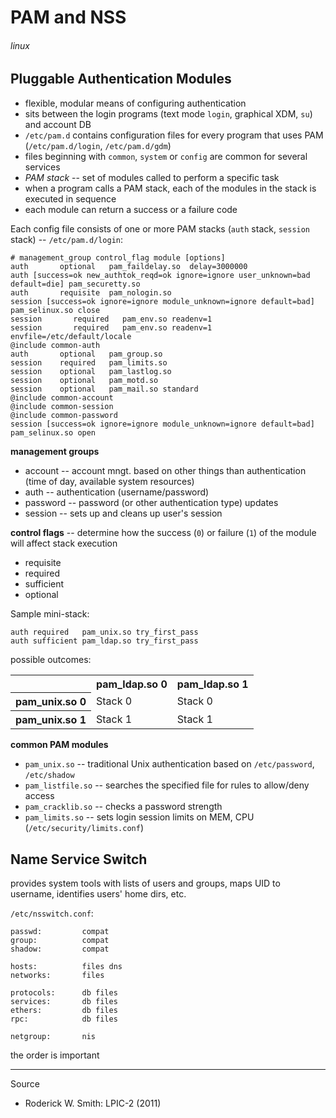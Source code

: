 # PAM and NSS
###### linux

## Pluggable Authentication Modules

* flexible, modular means of configuring authentication
* sits between the login programs (text mode `login`, graphical XDM, `su`) and account DB
* `/etc/pam.d` contains configuration files for every program that uses PAM (`/etc/pam.d/login`, `/etc/pam.d/gdm`)
* files beginning with `common`, `system` or `config` are common for several services
* _PAM stack_ -- set of modules called to perform a specific task
 * when a program calls a PAM stack, each of the modules in the stack is executed in sequence
 * each module can return a success or a failure code

Each config file consists of one or more PAM stacks (`auth` stack, `session` stack) -- `/etc/pam.d/login`:

    # management_group control_flag module [options]
    auth       optional   pam_faildelay.so  delay=3000000
    auth [success=ok new_authtok_reqd=ok ignore=ignore user_unknown=bad default=die] pam_securetty.so
    auth       requisite  pam_nologin.so
    session [success=ok ignore=ignore module_unknown=ignore default=bad] pam_selinux.so close
    session       required   pam_env.so readenv=1
    session       required   pam_env.so readenv=1 envfile=/etc/default/locale
    @include common-auth
    auth       optional   pam_group.so
    session    required   pam_limits.so
    session    optional   pam_lastlog.so
    session    optional   pam_motd.so
    session    optional   pam_mail.so standard
    @include common-account
    @include common-session
    @include common-password
    session [success=ok ignore=ignore module_unknown=ignore default=bad] pam_selinux.so open

**management groups**

* account -- account mngt. based on other things than authentication (time of day, available system resources)
* auth -- authentication (username/password)
* password -- password (or other authentication type) updates
* session -- sets up and cleans up user's session

**control flags** -- determine how the success (`0`) or failure (`1`) of the module will affect stack execution

* requisite
* required
* sufficient
* optional

Sample mini-stack:

    auth required   pam_unix.so try_first_pass
    auth sufficient pam_ldap.so try_first_pass

possible outcomes:
<table>
  <tr>
    <th></th>
    <th>pam_ldap.so 0</th>
    <th>pam_ldap.so 1</th>
  </tr>
  <tr>
    <th>pam_unix.so 0</th>
    <td>Stack 0</td>
    <td>Stack 0</td>
  </tr>
  <tr>
    <th>pam_unix.so 1</th>
    <td>Stack 1</td>
    <td>Stack 1</td>
  </tr>
</table>

**common PAM modules**

* `pam_unix.so` -- traditional Unix authentication based on `/etc/password`, `/etc/shadow`
* `pam_listfile.so` -- searches the specified file for rules to allow/deny access
* `pam_cracklib.so` -- checks a password strength
* `pam_limits.so` -- sets login session limits on MEM, CPU (`/etc/security/limits.conf`)

## Name Service Switch

provides system tools with lists of users and groups, maps UID to username, identifies users' home dirs, etc.

`/etc/nsswitch.conf`:

    passwd:         compat
    group:          compat
    shadow:         compat

    hosts:          files dns
    networks:       files

    protocols:      db files
    services:       db files
    ethers:         db files
    rpc:            db files

    netgroup:       nis

the order is important

- - -

Source

* Roderick W. Smith: LPIC-2 (2011)
